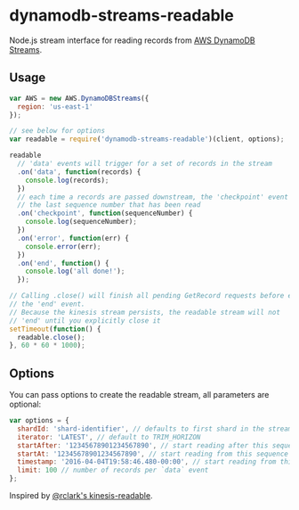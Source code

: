 # dynamodb-streams-readable

Node.js stream interface for reading records from [AWS DynamoDB Streams](https://docs.aws.amazon.com/us_en/amazondynamodb/latest/developerguide/Streams.html).

## Usage

```js
var AWS = new AWS.DynamoDBStreams({
  region: 'us-east-1'
});

// see below for options
var readable = require('dynamodb-streams-readable')(client, options);

readable
  // 'data' events will trigger for a set of records in the stream
  .on('data', function(records) {
    console.log(records);
  })
  // each time a records are passed downstream, the 'checkpoint' event will provide
  // the last sequence number that has been read
  .on('checkpoint', function(sequenceNumber) {
    console.log(sequenceNumber);
  })
  .on('error', function(err) {
    console.error(err);
  })
  .on('end', function() {
    console.log('all done!');
  });

// Calling .close() will finish all pending GetRecord requests before emitting
// the 'end' event.
// Because the kinesis stream persists, the readable stream will not
// 'end' until you explicitly close it
setTimeout(function() {
  readable.close();
}, 60 * 60 * 1000);
```

## Options

You can pass options to create the readable stream, all parameters are optional:

```js
var options = {
  shardId: 'shard-identifier', // defaults to first shard in the stream
  iterator: 'LATEST', // default to TRIM_HORIZON
  startAfter: '12345678901234567890', // start reading after this sequence number
  startAt: '12345678901234567890', // start reading from this sequence number
  timestamp: '2016-04-04T19:58:46.480-00:00', // start reading from this timestamp
  limit: 100 // number of records per `data` event
};
```

Inspired by [@rclark's kinesis-readable](https://github.com/rclark/kinesis-readable).
